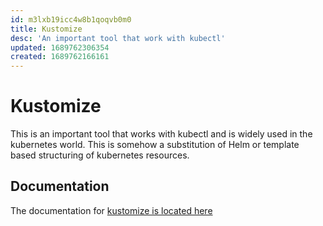 ```yaml
---
id: m3lxb19icc4w8b1qoqvb0m0
title: Kustomize
desc: 'An important tool that work with kubectl'
updated: 1689762306354
created: 1689762166161
---
```

# Kustomize
This is an important tool that works with kubectl and is widely used in the kubernetes world. This is somehow a substitution of Helm or template based structuring of kubernetes resources.


## Documentation
The documentation for [kustomize is located here](https://kubectl.docs.kubernetes.io/guides/)